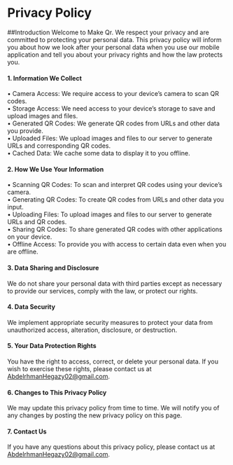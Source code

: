 # Privacy Policy
  ##Introduction
  Welcome to Make Qr. We respect your privacy and are committed to protecting your personal data. This privacy policy will inform you about how we look after your personal data when you use our mobile application and tell you about your privacy rights and how the law protects you.
  #### 1. Information We Collect        
• Camera Access: We require access to your device’s camera to scan QR codes.              
• Storage Access: We need access to your device’s storage to save and upload images and files.              
• Generated QR Codes: We generate QR codes from URLs and other data you provide.              
• Uploaded Files: We upload images and files to our server to generate URLs and corresponding QR codes.              
• Cached Data: We cache some data to display it to you offline.             
  #### 2. How We Use Your Information              
• Scanning QR Codes: To scan and interpret QR codes using your device’s camera.              
• Generating QR Codes: To create QR codes from URLs and other data you input.              
• Uploading Files: To upload images and files to our server to generate URLs and QR codes.              
• Sharing QR Codes: To share generated QR codes with other applications on your device.              
• Offline Access: To provide you with access to certain data even when you are offline.              
  #### 3. Data Sharing and Disclosure
  We do not share your personal data with third parties except as necessary to provide our services, comply with the law, or protect our rights.
  #### 4. Data Security
  We implement appropriate security measures to protect your data from unauthorized access, alteration, disclosure, or destruction.
  #### 5. Your Data Protection Rights
  You have the right to access, correct, or delete your personal data. If you wish to exercise these rights, please contact us at AbdelrhmanHegazy02@gmail.com.
  #### 6. Changes to This Privacy Policy
  We may update this privacy policy from time to time. We will notify you of any changes by posting the new privacy policy on this page.
  #### 7. Contact Us
  If you have any questions about this privacy policy, please contact us at AbdelrhmanHegazy02@gmail.com.
